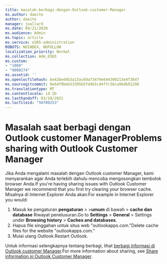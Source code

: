 ```yaml
---
title: masalah-berbagi-dengan-Outlook-customer-Manager
ms.author: daeite
author: daeite
manager: joallard
ms.date: 04/21/2020
ms.audience: Admin
ms.topic: article
ms.service: o365-administration
ROBOTS: NOINDEX, NOFOLLOW
localization_priority: Normal
ms.collection: Adm_O365
ms.custom:
- "1868"
- "9000274"
ms.assetid: ''
ms.openlocfilehash: be42bed4b3a13ac69a73479e644309213e4f3647
ms.sourcegitcommit: 0eb4f9bde53395b5fd4b5cd4ffc56ca96db91298
ms.translationtype: MT
ms.contentlocale: id-ID
ms.lasthandoff: 03/10/2021
ms.locfileid: "50709253"
---
```

# <a name="problems-sharing-with-outlook-customer-manager"></a><span data-ttu-id="9fc4e-102">Masalah saat berbagi dengan Outlook customer Manager</span><span class="sxs-lookup"><span data-stu-id="9fc4e-102">Problems sharing with Outlook Customer Manager</span></span>

<span data-ttu-id="9fc4e-103">Jika Anda mengalami masalah dengan Outlook customer Manager, kami menyarankan agar Anda terlebih dahulu mencoba mengosongkan tembolok browser Anda.</span><span class="sxs-lookup"><span data-stu-id="9fc4e-103">If you're having sharing issues with Outlook Customer Manager we recommend that you first try clearing your browser cache.</span></span> <span data-ttu-id="9fc4e-104">Misalnya di Internet Explorer Anda akan:</span><span class="sxs-lookup"><span data-stu-id="9fc4e-104">For example in Internet Explorer you would:</span></span>

1. <span data-ttu-id="9fc4e-105">Masuk ke pengaturan **pengaturan**  >  >**umum** di bawah   >  **cache dan database** Riwayat penelusuran.</span><span class="sxs-lookup"><span data-stu-id="9fc4e-105">Go to **Settings** > **General** > Settings under **Browsing history** > **Caches and databases**.</span></span>
2. <span data-ttu-id="9fc4e-106">Hapus file singgahan untuk situs web "outlookapps.com."</span><span class="sxs-lookup"><span data-stu-id="9fc4e-106">Delete cache files for the website "outlookapps.com."</span></span>
3. <span data-ttu-id="9fc4e-107">Mulai ulang Outlook.</span><span class="sxs-lookup"><span data-stu-id="9fc4e-107">Restart Outlook.</span></span>

<span data-ttu-id="9fc4e-108">Untuk informasi selengkapnya tentang berbagi, lihat [berbagi informasi di Outlook customer Manager](https://techcommunity.microsoft.com/t5/outlook-blog/sharing-how-to-keep-your-colleagues-in-the-loop/ba-p/35710).</span><span class="sxs-lookup"><span data-stu-id="9fc4e-108">For more information about sharing, see [Share information in Outlook Customer Manager](https://techcommunity.microsoft.com/t5/outlook-blog/sharing-how-to-keep-your-colleagues-in-the-loop/ba-p/35710).</span></span>